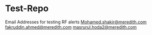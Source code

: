 # Test-Repo
Email Addresses for testing RF alerts
Mohamed.shakir@meredith.com
fakruddin.ahmed@meredith.com
masrurul.hoda2@meredith.com
